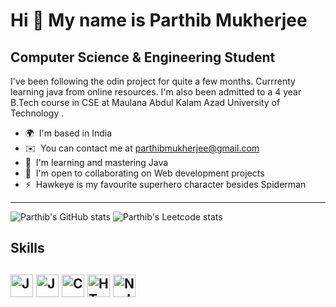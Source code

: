 Hi 👋 My name is Parthib Mukherjee
==================================

Computer Science & Engineering Student
--------------------------------------

I've been following the odin project for quite a few months. Currrenty learning java from online resources. I'm also been admitted to a 4 year B.Tech course in CSE at Maulana Abdul Kalam Azad University of Technology .

*   🌍  I'm based in India
*   ✉️  You can contact me at [parthibmukherjee@gmail.com](mailto:parthibmukherjee@gmail.com)
*   🧠  I'm learning and mastering Java
*   🤝  I'm open to collaborating on Web development projects
*   ⚡  Hawkeye is my favourite superhero character besides Spiderman

<hr />

![Parthib's GitHub stats](https://github-readme-stats.vercel.app/api?username=hawkaii&show_icons=true&theme=dark)
![Parthib's Leetcode stats](https://leetcard.jacoblin.cool/hawkaii?theme=dark&font=Abel&ext=heatmap)

<h2>Skills<h2>
<p align="left">
<a href="https://www.oracle.com/java/" target="_blank" rel="noreferrer"><img src="https://raw.githubusercontent.com/danielcranney/readme-generator/main/public/icons/skills/java-colored.svg" width="36" height="36" alt="Java" /></a>
<a href="https://developer.mozilla.org/en-US/docs/Web/JavaScript" target="_blank" rel="noreferrer"><img src="https://raw.githubusercontent.com/danielcranney/readme-generator/main/public/icons/skills/javascript-colored.svg" width="36" height="36" alt="JavaScript" /></a>
<a href="https://docs.microsoft.com/en-us/cpp/?view=msvc-170" target="_blank" rel="noreferrer"><img src="https://raw.githubusercontent.com/danielcranney/readme-generator/main/public/icons/skills/cplusplus-colored.svg" width="36" height="36" alt="C++" /></a>
<a href="https://developer.mozilla.org/en-US/docs/Glossary/HTML5" target="_blank" rel="noreferrer"><img src="https://raw.githubusercontent.com/danielcranney/readme-generator/main/public/icons/skills/html5-colored.svg" width="36" height="36" alt="HTML5" /></a>
<a href="https://nodejs.org/en/" target="_blank" rel="noreferrer"><img src="https://raw.githubusercontent.com/danielcranney/readme-generator/main/public/icons/skills/nodejs-colored.svg" width="36" height="36" alt="NodeJS" /></a>
</p>
                    
                  
